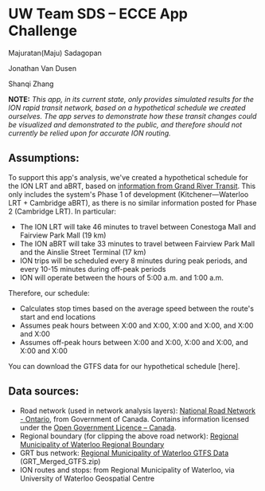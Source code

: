 UW Team SDS &ndash; ECCE App Challenge
==================

Majuratan(Maju) Sadagopan

Jonathan Van Dusen

Shanqi Zhang


**NOTE:** *This app, in its current state, only provides simulated results for the ION rapid transit network, based on a hypothetical schedule we created ourselves. The app serves to demonstrate how these transit changes could be visualized and demonstrated to the public, and therefore should not currently be relied upon for accurate ION routing.*


## Assumptions:

To support this app's analysis, we've created a hypothetical schedule for the ION LRT and aBRT, based on [information from Grand River Transit](http://rapidtransit.regionofwaterloo.ca/en/projectinformation/frequentlyaskedquestions.asp?_mid_=26033). This only includes the system's Phase 1 of development (Kitchener—Waterloo LRT + Cambridge aBRT), as there is no similar information posted for Phase 2 (Cambridge LRT). In particular:
* The ION LRT will take 46 minutes to travel between Conestoga Mall and Fairview Park Mall (19 km)
* The ION aBRT will take 33 minutes to travel between Fairview Park Mall and the Ainslie Street Terminal (17 km)
* ION trips will be scheduled every 8 minutes during peak periods, and every 10-15 minutes during off-peak periods
* ION will operate between the hours of 5:00 a.m. and 1:00 a.m.

Therefore, our schedule:
* Calculates stop times based on the average speed between the route's start and end locations
* Assumes peak hours between X:00 and X:00, X:00 and X:00, and X:00 and X:00
* Assumes off-peak hours between X:00 and X:00, X:00 and X:00, and X:00 and X:00

You can download the GTFS data for our hypothetical schedule [here].


## Data sources:

* Road network (used in network analysis layers): [National Road Network - Ontario](http://open.canada.ca/data/en/dataset/c0d1f299-179c-47b2-bcd8-da1ba68a8032), from Government of Canada. Contains information licensed under the [Open Government Licence – Canada](http://open.canada.ca/en/open-government-licence-canada).
* Regional boundary (for clipping the above road network): [Regional Municipality of Waterloo Regional Boundary](http://www.regionofwaterloo.ca/en/regionalGovernment/RegionalBoundary.asp)
* GRT bus network: [Regional Municipality of Waterloo GTFS Data](http://www.regionofwaterloo.ca/en/regionalGovernment/GRT_GTFSdata.asp) (GRT_Merged_GTFS.zip)
* ION routes and stops: from Regional Municipality of Waterloo, via University of Waterloo Geospatial Centre

